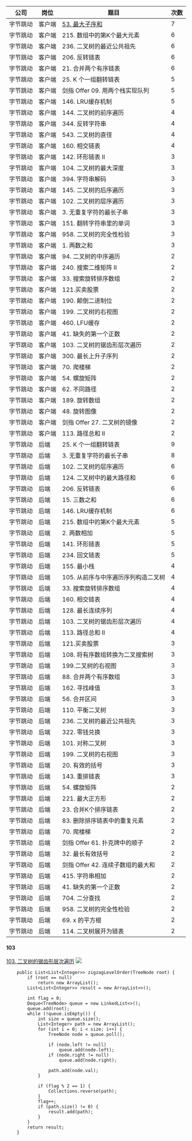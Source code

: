| 公司   | 岗位  | 题目                     | 次数 |
|------|-----|------------------------|----|
| 字节跳动 | 客户端 | [53\. 最大子序和](#103)             | 7  |
| 字节跳动 | 客户端 | 215\. 数组中的第K个最大元素      | 6  |
| 字节跳动 | 客户端 | 236\. 二叉树的最近公共祖先       | 6  |
| 字节跳动 | 客户端 | 206\. 反转链表             | 6  |
| 字节跳动 | 客户端 | 21\. 合并两个有序链表          | 6  |
| 字节跳动 | 客户端 | 25\. K 个一组翻转链表         | 5  |
| 字节跳动 | 客户端 | 剑指 Offer 09\. 用两个栈实现队列 | 5  |
| 字节跳动 | 客户端 | 146\. LRU缓存机制          | 5  |
| 字节跳动 | 客户端 | 144\. 二叉树的前序遍历         | 4  |
| 字节跳动 | 客户端 | 344\. 反转字符串            | 4  |
| 字节跳动 | 客户端 | 543\. 二叉树的直径           | 4  |
| 字节跳动 | 客户端 | 160\. 相交链表             | 4  |
| 字节跳动 | 客户端 | 142\. 环形链表 II          | 3  |
| 字节跳动 | 客户端 | 104\. 二叉树的最大深度         | 3  |
| 字节跳动 | 客户端 | 394\. 字符串解码            | 3  |
| 字节跳动 | 客户端 | 145\. 二叉树的后序遍历         | 3  |
| 字节跳动 | 客户端 | 102\. 二叉树的层序遍历         | 3  |
| 字节跳动 | 客户端 | 3\. 无重复字符的最长子串         | 3  |
| 字节跳动 | 客户端 | 151\. 翻转字符串里的单词        | 3  |
| 字节跳动 | 客户端 | 958\. 二叉树的完全性检验        | 3  |
| 字节跳动 | 客户端 | 1\. 两数之和               | 3  |
| 字节跳动 | 客户端 | 94\. 二叉树的中序遍历          | 2  |
| 字节跳动 | 客户端 | 240\. 搜索二维矩阵 II        | 2  |
| 字节跳动 | 客户端 | 33\. 搜索旋转排序数组          | 2  |
| 字节跳动 | 客户端 | 121\.买卖股票              | 2  |
| 字节跳动 | 客户端 | 190\. 颠倒二进制位           | 2  |
| 字节跳动 | 客户端 | 199\. 二叉树的右视图          | 2  |
| 字节跳动 | 客户端 | 460\. LFU缓存            | 2  |
| 字节跳动 | 客户端 | 41\. 缺失的第一个正数          | 2  |
| 字节跳动 | 客户端 | 103\. 二叉树的锯齿形层次遍历      | 2  |
| 字节跳动 | 客户端 | 300\. 最长上升子序列          | 2  |
| 字节跳动 | 客户端 | 70\. 爬楼梯               | 2  |
| 字节跳动 | 客户端 | 54\. 螺旋矩阵              | 2  |
| 字节跳动 | 客户端 | 62\. 不同路径              | 2  |
| 字节跳动 | 客户端 | 189\. 旋转数组             | 2  |
| 字节跳动 | 客户端 | 48\. 旋转图像              | 2  |
| 字节跳动 | 客户端 | 剑指 Offer 27\. 二叉树的镜像   | 2  |
| 字节跳动 | 客户端 | 113\. 路径总和 II          | 2  |
| 字节跳动 | 后端 | 25\. K 个一组翻转链表          | 9  |
| 字节跳动 | 后端 | 3\. 无重复字符的最长子串          | 8  |
| 字节跳动 | 后端 | 102\. 二叉树的层序遍历          | 6  |
| 字节跳动 | 后端 | 124\. 二叉树中的最大路径和        | 6  |
| 字节跳动 | 后端 | 206\. 反转链表              | 6  |
| 字节跳动 | 后端 | 15\. 三数之和               | 6  |
| 字节跳动 | 后端 | 146\. LRU缓存机制           | 6  |
| 字节跳动 | 后端 | 215\. 数组中的第K个最大元素       | 5  |
| 字节跳动 | 后端 | 2\. 两数相加                | 5  |
| 字节跳动 | 后端 | 141\. 环形链表              | 5  |
| 字节跳动 | 后端 | 234\. 回文链表              | 5  |
| 字节跳动 | 后端 | 155\. 最小栈               | 4  |
| 字节跳动 | 后端 | 105\. 从前序与中序遍历序列构造二叉树   | 4  |
| 字节跳动 | 后端 | 33\. 搜索旋转排序数组           | 4  |
| 字节跳动 | 后端 | 160\. 相交链表              | 4  |
| 字节跳动 | 后端 | 128\. 最长连续序列            | 4  |
| 字节跳动 | 后端 | 103\. 二叉树的锯齿形层次遍历       | 4  |
| 字节跳动 | 后端 | 113\. 路径总和 II           | 4  |
| 字节跳动 | 后端 | 121\.买卖股票               | 3  |
| 字节跳动 | 后端 | 108\. 将有序数组转换为二叉搜索树     | 3  |
| 字节跳动 | 后端 | 199\.二叉树的右视图            | 3  |
| 字节跳动 | 后端 | 88\. 合并两个有序数组           | 3  |
| 字节跳动 | 后端 | 162\. 寻找峰值              | 3  |
| 字节跳动 | 后端 | 56\. 合并区间               | 3  |
| 字节跳动 | 后端 | 110\. 平衡二叉树             | 3  |
| 字节跳动 | 后端 | 236\. 二叉树的最近公共祖先        | 3  |
| 字节跳动 | 后端 | 322\. 零钱兑换              | 3  |
| 字节跳动 | 后端 | 101\. 对称二叉树             | 3  |
| 字节跳动 | 后端 | 199\. 二叉树的右视图           | 3  |
| 字节跳动 | 后端 | 20\. 有效的括号              | 3  |
| 字节跳动 | 后端 | 143\. 重排链表              | 3  |
| 字节跳动 | 后端 | 54\. 螺旋矩阵               | 2  |
| 字节跳动 | 后端 | 221\. 最大正方形             | 2  |
| 字节跳动 | 后端 | 23\. 合并K个排序链表           | 2  |
| 字节跳动 | 后端 | 83\. 删除排序链表中的重复元素       | 2  |
| 字节跳动 | 后端 | 70\. 爬楼梯                | 2  |
| 字节跳动 | 后端 | 剑指 Offer 61\. 扑克牌中的顺子   | 2  |
| 字节跳动 | 后端 | 32\. 最长有效括号             | 2  |
| 字节跳动 | 后端 | 剑指 Offer 42\. 连续子数组的最大和 | 2  |
| 字节跳动 | 后端 | 415\. 字符串相加             | 2  |
| 字节跳动 | 后端 | 41\. 缺失的第一个正数           | 2  |
| 字节跳动 | 后端 | 704\. 二分查找              | 2  |
| 字节跳动 | 后端 | 958\. 二叉树的完全性检验         | 2  |
| 字节跳动 | 后端 | 69\. x 的平方根             | 2  |
| 字节跳动 | 后端 | 114\. 二叉树展开为链表          | 2  |


#### 103
[103\. 二叉树的锯齿形层次遍历](https://leetcode-cn.com/problems/binary-tree-zigzag-level-order-traversal/)
![](https://upload-images.jianshu.io/upload_images/19741117-53e114dff97413ad.png?imageMogr2/auto-orient/strip%7CimageView2/2/w/1240)

```
    public List<List<Integer>> zigzagLevelOrder(TreeNode root) {
        if (root == null)
            return new ArrayList();
        List<List<Integer>> result = new ArrayList<>();

        int flag = 0;
        Deque<TreeNode> queue = new LinkedList<>();
        queue.add(root);
        while (!queue.isEmpty()) {
            int size = queue.size();
            List<Integer> path = new ArrayList();
            for (int i = 0; i < size; i++) {
                TreeNode node = queue.poll();

                if (node.left != null)
                    queue.add(node.left);
                if (node.right != null)
                    queue.add(node.right);

                path.add(node.val);
            }

            if (flag % 2 == 1) {
                Collections.reverse(path);
            }
            flag++;
            if (path.size() != 0) {
                result.add(path);
            }
        }
        return result;
    }

```

